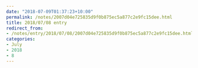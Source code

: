 ```yaml
---
date: "2018-07-09T01:37:23+10:00"
permalink: /notes/2007d04e725835d9f0b875ec5a877c2e9fc15dee.html
title: 2018/07/08 entry
redirect_from:
- /notes/entry/2018/07/08/2007d04e725835d9f0b875ec5a877c2e9fc15dee.html
categories:
- July
- 2018
- 8
---
```

